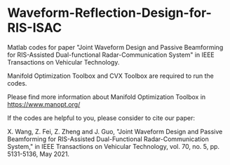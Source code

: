 # Waveform-Reflection-Design-for-RIS-ISAC
Matlab codes for paper "Joint Waveform Design and Passive Beamforming for RIS-Assisted Dual-functional Radar-Communication System" in IEEE Transactions on Vehicular Technology.

Manifold Optimization Toolbox and CVX Toolbox are required to run the codes.

Please find more information about Manifold Optimization Toolbox in https://www.manopt.org/

If the codes are helpful to you, please consider to cite our paper:

X. Wang, Z. Fei, Z. Zheng and J. Guo, "Joint Waveform Design and Passive Beamforming for RIS-Assisted Dual-Functional Radar-Communication System," in IEEE Transactions on Vehicular Technology, vol. 70, no. 5, pp. 5131-5136, May 2021.
